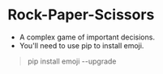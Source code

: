 
# Rock-Paper-Scissors

- A complex game of important decisions.  
- You'll need to use pip to install emoji.  

>pip install emoji --upgrade  


